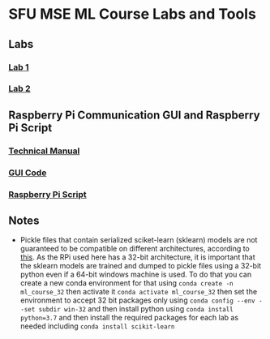 # SFU MSE ML Course Labs and Tools

## Labs

### [Lab 1](LAB_1)
### [Lab 2](LAB_2)

## Raspberry Pi Communication GUI and Raspberry Pi Script

### [Technical Manual](Ui_project/manual.md)
### [GUI Code](Ui_project)
### [Raspberry Pi Script](RPi_Script)

## Notes
* Pickle files that contain serialized sciket-learn (sklearn) models are not guaranteed to be compatible on different architectures, according to [this](https://scikit-learn.org/stable/modules/model_persistence.html). As the RPi used here has a 32-bit architecture, it is important that the sklearn models are trained and dumped to pickle files using a 32-bit python even if a 64-bit windows machine is used. To do that you can create a new conda environment for that using `conda create -n ml_course_32` then activate it `conda activate ml_course_32` then set the environment to accept 32 bit packages only using `conda config --env --set subdir win-32` and then install python using `conda install python=3.7` and then install the required packages for each lab as needed including `conda install scikit-learn`
